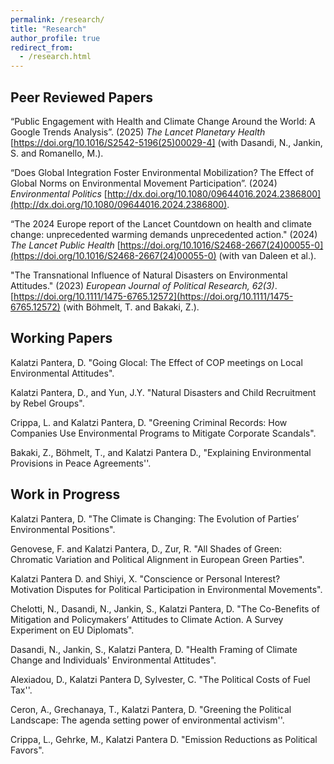 ```yaml
---
permalink: /research/
title: "Research"
author_profile: true
redirect_from: 
  - /research.html
---
```

## Peer Reviewed Papers

“Public Engagement with Health and Climate Change Around the World: A Google Trends Analysis”. (2025)  _The Lancet Planetary Health_ [https://doi.org/10.1016/S2542-5196(25)00029-4] (with Dasandi, N., Jankin, S. and Romanello, M.).

“Does Global Integration Foster Environmental Mobilization? The Effect of Global Norms on Environmental Movement Participation”. (2024) _Environmental Politics_ [http://dx.doi.org/10.1080/09644016.2024.2386800](http://dx.doi.org/10.1080/09644016.2024.2386800).

“The 2024 Europe report of the Lancet Countdown on health and climate change: unprecedented warming demands unprecedented action." (2024) _The Lancet Public Health_ [https://doi.org/10.1016/S2468-2667(24)00055-0](https://doi.org/10.1016/S2468-2667(24)00055-0) (with van Daleen et al.).

 "The Transnational Influence of Natural Disasters on Environmental Attitudes."  (2023) _European Journal of Political Research, 62(3)_. [https://doi.org/10.1111/1475-6765.12572](https://doi.org/10.1111/1475-6765.12572) (with  Böhmelt, T. and Bakaki, Z.).

## Working Papers

Kalatzi Pantera, D. "Going Glocal: The Effect of COP meetings on Local Environmental Attitudes".

Kalatzi Pantera, D., and Yun, J.Y. "Natural Disasters and Child Recruitment by Rebel Groups".

Crippa, L. and Kalatzi Pantera, D. "Greening Criminal Records: How Companies Use Environmental Programs to Mitigate Corporate Scandals".

Bakaki, Z., Böhmelt, T., and Kalatzi Pantera D., "Explaining Environmental Provisions in Peace Agreements''.

## Work in Progress

Kalatzi Pantera, D. "The Climate is Changing: The Evolution of Parties’ Environmental Positions".

Genovese, F. and Kalatzi Pantera, D., Zur, R. "All Shades of Green: Chromatic Variation and Political Alignment in European Green Parties".

Kalatzi Pantera D. and Shiyi, X. "Conscience or Personal Interest? Motivation Disputes for Political Participation in Environmental Movements".

Chelotti, N., Dasandi, N.,  Jankin, S., Kalatzi Pantera, D. "The Co-Benefits of Mitigation and Policymakers’ Attitudes to Climate Action. A Survey Experiment on EU Diplomats".

Dasandi, N., Jankin, S., Kalatzi Pantera, D. "Health Framing of Climate Change and Individuals' Environmental Attitudes".

Alexiadou, D., Kalatzi Pantera D, Sylvester, C. "The Political Costs of Fuel Tax''.

Ceron, A., Grechanaya, T., Kalatzi Pantera, D. "Greening the Political Landscape: The agenda setting power of environmental activism''.

Crippa, L., Gehrke, M., Kalatzi Pantera D. "Emission Reductions as Political Favors".
